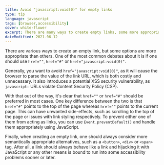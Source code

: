 ```yaml
---
title: Avoid "javascript:void(0)" for empty links
type: tip
language: javascript
tags: [browser,accessibility]
cover: white-flower
excerpt: There are many ways to create empty links, some more appropriate than others. Learn how to best handle empty links with this quick tip.
dateModified: 2021-06-12
---
```


There are various ways to create an empty link, but some options are more appropriate than others. One of the most common debates about it is if one should use `href=""`, `href="#"` or `href="javascript:void(0)"`.

Generally, you want to avoid `href="javascript:void(0)"`, as it will cause the browser to parse the value of the link URL, which is both costly and unnecessary. It also introduces a potential XSS security vulnerability, as `javascript:` URLs violate Content Security Policy (CSP).

With that out of the way, it's clear that `href=""` or `href="#"` should be preferred in most cases. One key difference between the two is that `href="#"` points to the top of the page whereas `href=""` points to the current page. This can have unwanted side-effects, such as scrolling to the top of the page or issues with link styling respectively. To prevent either one of them from acting as links, you can use `Event.preventDefault()` and handle them appropriately using JavaScript.

Finally, when creating an empty link, one should always consider more semantically appropriate alternatives, such as a `<button>`, `<div>` or `<span>` tag. After all, a link should always behave like a link and hijacking it with JavaScript or any other means is bound to run into some accessibility problems sooner or later.
